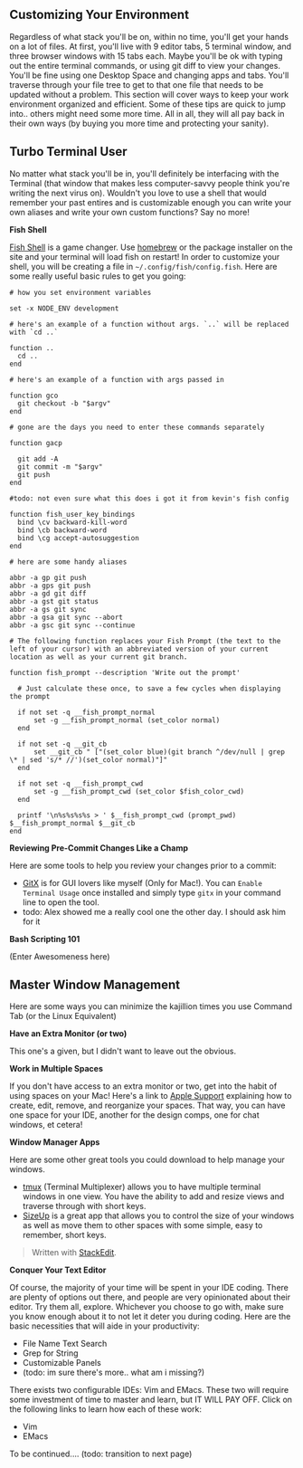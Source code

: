 Customizing Your Environment
--

Regardless of what stack you'll be on, within no time, you'll get your hands on a lot of files.
At first, you'll live with 9 editor tabs, 5 terminal window, and three browser windows with 15 tabs each.
Maybe you'll be ok with typing out the entire terminal commands, or using git diff to view your changes.
You'll be fine using one Desktop Space and changing apps and tabs.
You'll traverse through your file tree to get to that one file that needs to be updated without a problem.
This section will cover ways to keep your work environment organized and efficient.
Some of these tips are quick to jump into.. others might need some more time.
All in all, they will all pay back in their own ways (by buying you more time and protecting your sanity).

Turbo Terminal User
-
No matter what stack you'll be in, you'll definitely be interfacing with the Terminal (that window that makes less computer-savvy people think you're writing the next virus on).
Wouldn't you love to use a shell that would remember your past entires and is customizable enough you can write your own aliases and write your own custom functions? Say no more!

**Fish Shell**

[Fish Shell](https://fishshell.com/) is a game changer.
Use [homebrew](http://brew.sh/) or the package installer on the site and your terminal will load fish on restart!
In order to customize your shell, you will be creating a file in `~/.config/fish/config.fish`.
Here are some really useful basic rules to get you going:

```
# how you set environment variables

set -x NODE_ENV development

# here's an example of a function without args. `..` will be replaced with `cd ..`

function ..
  cd ..
end

# here's an example of a function with args passed in

function gco
  git checkout -b "$argv"
end

# gone are the days you need to enter these commands separately

function gacp

  git add -A
  git commit -m "$argv"
  git push
end

#todo: not even sure what this does i got it from kevin's fish config

function fish_user_key_bindings
  bind \cv backward-kill-word
  bind \cb backward-word
  bind \cg accept-autosuggestion
end

# here are some handy aliases

abbr -a gp git push
abbr -a gps git push
abbr -a gd git diff
abbr -a gst git status
abbr -a gs git sync
abbr -a gsa git sync --abort
abbr -a gsc git sync --continue

# The following function replaces your Fish Prompt (the text to the left of your cursor) with an abbreviated version of your current location as well as your current git branch.

function fish_prompt --description 'Write out the prompt'

  # Just calculate these once, to save a few cycles when displaying the prompt
  
  if not set -q __fish_prompt_normal
      set -g __fish_prompt_normal (set_color normal)
  end

  if not set -q __git_cb
      set __git_cb " ["(set_color blue)(git branch ^/dev/null | grep \* | sed 's/* //')(set_color normal)"]"
  end

  if not set -q __fish_prompt_cwd
      set -g __fish_prompt_cwd (set_color $fish_color_cwd)
  end

  printf '\n%s%s%s%s > ' $__fish_prompt_cwd (prompt_pwd) $__fish_prompt_normal $__git_cb
end

```
**Reviewing Pre-Commit Changes Like a Champ**

Here are some tools to help you review your changes prior to a commit:

 - [GitX](http://gitx.frim.nl/) is for GUI lovers like myself (Only for Mac!). You can `Enable Terminal Usage` once installed and simply type `gitx` in your command line to open the tool.
 - todo: Alex showed me a really cool one the other day. I should ask him for it

**Bash Scripting 101**

(Enter Awesomeness here)

Master Window Management
--

Here are some ways you can minimize the kajillion times you use Command Tab (or the Linux Equivalent)

**Have an Extra Monitor (or two)**

This one's a given, but I didn't want to leave out the obvious.

**Work in Multiple Spaces**

If you don't have access to an extra monitor or two, get into the habit of using spaces on your Mac!
Here's a link to [Apple Support](https://support.apple.com/kb/PH18757?locale=en_US) explaining how to create, edit, remove, and reorganize your spaces.
That way, you can have one space for your IDE, another for the design comps, one for chat windows, et cetera!

**Window Manager Apps**

Here are some other great tools you could download to help manage your windows.

 - [tmux](https://tmux.github.io/) (Terminal Multiplexer) allows you to have multiple terminal windows in one view.
   You have the ability to add and resize views and traverse through with short keys.
 - [SizeUp](http://www.irradiatedsoftware.com/sizeup/) is a great app that allows you to control the size of your windows as well as
   move them to other spaces with some simple, easy to remember, short keys.

> Written with [StackEdit](https://stackedit.io/).

**Conquer Your Text Editor**

Of course, the majority of your time will be spent in your IDE coding.
There are plenty of options out there, and people are very opinionated about their editor.
Try them all, explore. Whichever you choose to go with, make sure you know enough about it to not let it deter you during coding.
Here are the basic necessities that will aide in your productivity:

 - File Name Text Search
 - Grep for String
 - Customizable Panels
 - (todo: im sure there's more.. what am i missing?)

There exists two configurable IDEs: Vim and EMacs. These two will require some investment of time to master and learn, but IT WILL PAY OFF. Click on the following links to learn how each of these work:

 - Vim
 - EMacs

To be continued.... (todo: transition to next page)
